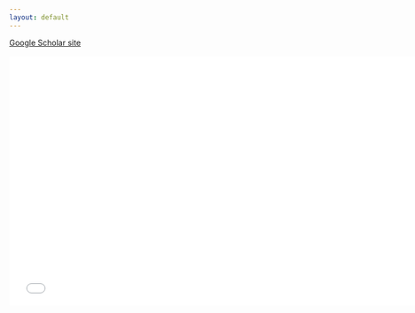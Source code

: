 ```yaml
---
layout: default
---
```


<div id="webaddress">
<a href="{{ site.github.googlescholar_url }}"><i class="fas fa-thin fa-user-graduate"></i> Google Scholar site</a><br></div>
<br>

<embed src="{{ site.github.googlescholar_url }}" style="width:750px; height: 450px;">
